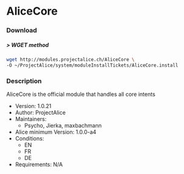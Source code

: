 # AliceCore

### Download

##### > WGET method
```bash
wget http://modules.projectalice.ch/AliceCore \
-O ~/ProjectAlice/system/moduleInstallTickets/AliceCore.install
```

### Description
AliceCore is the official module that handles all core intents

- Version: 1.0.21
- Author: ProjectAlice
- Maintainers:
  - Psycho, Jierka, maxbachmann
- Alice minimum Version: 1.0.0-a4
- Conditions:
  - EN
  - FR
  - DE
- Requirements: N/A
